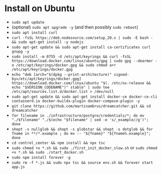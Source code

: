 # Install on Ubuntu
- `sudo apt update`
- (optional) `sudo apt upgrade -y` (and then possibly `sudo reboot`)
- `sudo apt install curl`
- `curl -fsSL https://deb.nodesource.com/setup_20.x | sudo -E bash - && sudo apt-get install -y nodejs`
- `sudo apt-get update && sudo apt-get install ca-certificates curl gnupg -y`
- `sudo install -m 0755 -d /etc/apt/keyrings && curl -fsSL https://download.docker.com/linux/ubuntu/gpg | sudo gpg --dearmor -o /etc/apt/keyrings/docker.gpg && sudo chmod a+r /etc/apt/keyrings/docker.gpg`
- `echo "deb [arch="$(dpkg --print-architecture)" signed-by=/etc/apt/keyrings/docker.gpg] https://download.docker.com/linux/ubuntu "$(. /etc/os-release && echo "$VERSION_CODENAME")" stable" | sudo tee /etc/apt/sources.list.d/docker.list > /dev/null`
- `sudo apt-get update && sudo apt-get install docker-ce docker-ce-cli containerd.io docker-buildx-plugin docker-compose-plugin -y`
- `git clone https://github.com/martinambrus/dreamcatcher.git && cd dreamcatcher`
- `for filename in ./infrastructure/postgre/credentials/*; do mv "./$filename" "./$(echo "$filename" | sed -e 's/_example//g')"; done`
- `shopt -s nullglob && shopt -s globstar && shopt -s dotglob && for fname in **/*.example ; do mv -- "${fname}" "${fname%.example}"; done`
- `cd control_center && npm install && npx tsc`
- `sudo chmod +x *.sh && sudo ./first_init_docker_slow.sh` or `sudo chmod +x *.sh && sudo ./start_docker.sh`
- `sudo npm install forever -g`
- `sudo rm -f *.js && sudo npx tsc && source env.sh && forever start app.js`